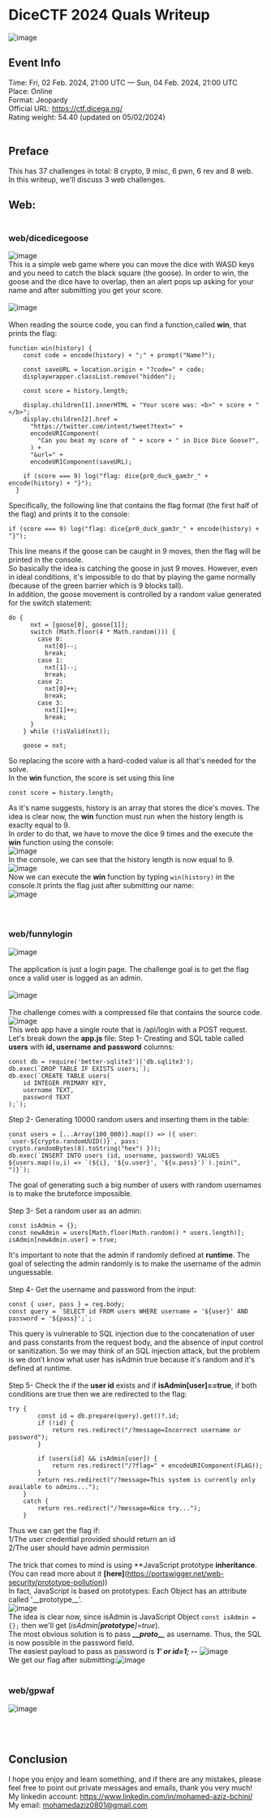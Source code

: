# DiceCTF 2024 Quals Writeup
![image](https://github.com/mo-hamedaziz/CTF-Writeups/blob/06973f1edd4a587c902b46304436578890393e33/DiceCTF/2024-Quals/assets/dicectf-logo.png)
## Event Info
Time: Fri, 02 Feb. 2024, 21:00 UTC — Sun, 04 Feb. 2024, 21:00 UTC<br>
Place: Online<br>
Format: Jeopardy<br>
Official URL: https://ctf.dicega.ng/<br>
Rating weight: 54.40 (updated on 05/02/2024)<br>
<br>
## Preface<br>
This has 37 challenges in total: 8 crypto, 9 misc, 6 pwn, 6 rev and 8 web. <br>
In this writeup, we'll discuss 3 web challenges.<br>
## Web:
### <br>web/dicedicegoose<br>
![image](https://github.com/mo-hamedaziz/CTF-Writeups/blob/364aab1b015ff96a7f8e5229ee139e9dd43cf0b0/DiceCTF/2024-Quals/assets/dicedicegoose.png)<br>
This is a simple web game where you can move the dice with WASD keys and you need to catch the black square (the goose). In order to win, the goose and the dice have to overlap, then an alert pops up asking for your name and after submitting you get your score.<br><br>
![image](https://github.com/mo-hamedaziz/CTF-Writeups/assets/114874129/0beb3e39-0bf3-44ba-9113-3d97013ef122)<br><br>
When reading the source code, you can find a function,called **win**, that prints the flag:<br>
```
function win(history) {
    const code = encode(history) + ";" + prompt("Name?");

    const saveURL = location.origin + "?code=" + code;
    displaywrapper.classList.remove("hidden");

    const score = history.length;

    display.children[1].innerHTML = "Your score was: <b>" + score + "</b>";
    display.children[2].href =
      "https://twitter.com/intent/tweet?text=" +
      encodeURIComponent(
        "Can you beat my score of " + score + " in Dice Dice Goose?",
      ) +
      "&url=" +
      encodeURIComponent(saveURL);

    if (score === 9) log("flag: dice{pr0_duck_gam3r_" + encode(history) + "}");
  }
```
Specifically, the following line that contains the flag format (the first half of the flag) and prints it to the console:<br>
```
if (score === 9) log("flag: dice{pr0_duck_gam3r_" + encode(history) + "}");
```
This line means if the goose can be caught in 9 moves, then the flag will be printed in the console.<br>So basically the idea is catching the goose in just 9 moves. However, even in ideal conditions, it's impossible to do that by playing the game normally (because of the green barrier which is 9 blocks tall).<br>
In addition, the goose movement is controlled by a random value generated for the switch statement:<br>
```
do {
      nxt = [goose[0], goose[1]];
      switch (Math.floor(4 * Math.random())) {
        case 0:
          nxt[0]--;
          break;
        case 1:
          nxt[1]--;
          break;
        case 2:
          nxt[0]++;
          break;
        case 3:
          nxt[1]++;
          break;
      }
    } while (!isValid(nxt));

    goose = nxt;
```
So replacing the score with a hard-coded value is all that's needed for the solve.<br>
In the **win** function, the score is set using this line<br>
```
const score = history.length;
```
As it's name suggests, history is an array that stores the dice's moves. The idea is clear now, the **win** function must run when the history length is exaclty equal to 9.<br>In order to do that, we have to move the dice 9 times and the execute the **win** function using the console:<br>
![image](https://github.com/mo-hamedaziz/CTF-Writeups/assets/114874129/b495f0e5-6d21-47ab-9d54-0803e474721a)<br>
In the console, we can see that the history length is now equal to 9.<br>
![image](https://github.com/mo-hamedaziz/CTF-Writeups/assets/114874129/827a5ba9-e74d-4e1f-8a02-4620a372a2db)<br>
Now we can execute the **win** function by typing ``` win(history) ``` in the console.It prints the flag just after submitting our name:<br>
![image](https://github.com/mo-hamedaziz/CTF-Writeups/assets/114874129/0c4b27ae-c509-47b3-8350-fcc65221e917)
<br><br>
### <br>web/funnylogin<br>
![image](https://github.com/mo-hamedaziz/CTF-Writeups/blob/364aab1b015ff96a7f8e5229ee139e9dd43cf0b0/DiceCTF/2024-Quals/assets/funnylogin.png)<br><br>
The application is just a login page. The challenge goal is to get the flag once a valid user is logged as an admin.<br><br>
![image](https://github.com/mo-hamedaziz/CTF-Writeups/assets/114874129/9311e3ec-88a2-4ab6-88a6-a7685b2cdb19)<br><br>
The challenge comes with a compressed file that contains the source code.<br>
![image](https://github.com/mo-hamedaziz/CTF-Writeups/assets/114874129/7d3f60a6-f1ba-4d40-a4c8-72c02cc24795)<br>
This web app have a single route that is /api/login with a POST request. Let's break down the **app.js** file:
Step 1- Creating and SQL table called **users** with **id, username and password** columns:
```
const db = require('better-sqlite3')('db.sqlite3');
db.exec(`DROP TABLE IF EXISTS users;`);
db.exec(`CREATE TABLE users(
    id INTEGER PRIMARY KEY,
    username TEXT,
    password TEXT
);`);
```
Step 2- Generating 10000 random users and inserting them in the table:
```
const users = [...Array(100_000)].map(() => ({ user: `user-${crypto.randomUUID()}`, pass: crypto.randomBytes(8).toString("hex") }));
db.exec(`INSERT INTO users (id, username, password) VALUES ${users.map((u,i) => `(${i}, '${u.user}', '${u.pass}')`).join(", ")}`);
```
The goal of generating such a big number of users with random usernames is to make the bruteforce impossible.<br><br>
Step 3- Set a random user as an admin:
```
const isAdmin = {};
const newAdmin = users[Math.floor(Math.random() * users.length)];
isAdmin[newAdmin.user] = true;
```
It's important to note that the admin if randomly defined at **runtime**. The goal of selecting the admin randomly is to make the username of the admin unguessable.<br><br>
Step 4- Get the username and password from the input:
```
const { user, pass } = req.body;
const query = `SELECT id FROM users WHERE username = '${user}' AND password = '${pass}';`;
```
This query is vulnerable to SQL injection due to the concatenation of user and pass constants from the request body, and the absence of input control or sanitization. So we may think of an SQL injection attack, but the problem is we don’t know what user has isAdmin true because it's random and it's defined at runtime.<br><br>
Step 5- Check the if the **user id** exists and if **isAdmin[user]==true**, if both conditions are true then we are redirected to the flag:
```
try {
        const id = db.prepare(query).get()?.id;
        if (!id) {
            return res.redirect("/?message=Incorrect username or password");
        }

        if (users[id] && isAdmin[user]) {
            return res.redirect("/?flag=" + encodeURIComponent(FLAG));
        }
        return res.redirect("/?message=This system is currently only available to admins...");
    }
    catch {
        return res.redirect("/?message=Nice try...");
    }
```
Thus we can get the flag if:<br>1/The user credential provided should return an id<br>2/The user should have admin permission<br><br>
The trick that comes to mind is using **JavaScript prototype **inheritance**. (You can read more about it **[here]**(https://portswigger.net/web-security/prototype-pollution))<br>
In fact, JavaScript is based on prototypes: Each Object has an attribute called '\_\_prototype__'.<br>
![image](https://github.com/mo-hamedaziz/CTF-Writeups/assets/114874129/a2d71137-abc2-451f-8630-75edd708f8ba)<br>
The idea is clear now, since isAdmin is JavaScript Object ```const isAdmin = {};``` then we'll get (*isAdmin[__prototype__]=true*).<br>
The most obvious solution is to pass ***\_\_proto__*** as username. Thus, the SQL is now possible in the password field.<br>
The easiest payload to pass as password is ***1' or id=1; --***
![image](https://github.com/mo-hamedaziz/CTF-Writeups/assets/114874129/0d3eaf8e-b0a3-4e1c-b3fb-375d3f177de2)<br>
We get our flag after submitting:![image](https://github.com/mo-hamedaziz/CTF-Writeups/assets/114874129/d05b9ffa-9957-4752-9f19-8f35e8c48351)
### <br>web/gpwaf<br>
![image](https://github.com/mo-hamedaziz/CTF-Writeups/blob/364aab1b015ff96a7f8e5229ee139e9dd43cf0b0/DiceCTF/2024-Quals/assets/gpwaf.png)

## <br><br> Conclusion
I hope you enjoy and learn something, and if there are any mistakes, please feel free to point out private messages and emails, thank you very much!<br>
My linkedin account: https://www.linkedin.com/in/mohamed-aziz-bchini/<br>
My email: mohamedaziz0801@gmail.com<br>
